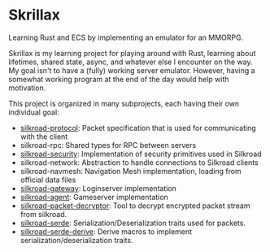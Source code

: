 # Skrillax

Learning Rust and ECS by implementing an emulator for an MMORPG.

Skrillax is my learning project for playing around with Rust, learning about lifetimes, shared state, async, and 
whatever else I encounter on the way. My goal isn't to have a (fully) working server emulator. However, having a 
somewhat working program at the end of the day would help with motivation.

This project is organized in many subprojects, each having their own individual goal:

- [silkroad-protocol](silkroad-protocol/README.md): Packet specification that is used for communicating with the client
- silkroad-rpc: Shared types for RPC between servers
- [silkroad-security](silkroad-security/README.md): Implementation of security primitives used in Silkroad
- silkroad-network: Abstraction to handle connections to Silkroad clients
- silkroad-navmesh: Navigation Mesh implementation, loading from official data files
- [silkroad-gateway](silkroad-gateway/README.md): Loginserver implementation
- [silkroad-agent](silkroad-agent/README.md): Gameserver implementation
- [silkroad-packet-decryptor](silkroad-packet-decryptor/README.md): Tool to decrypt encrypted packet stream from
  silkroad.
- [silkroad-serde](silkroad-serde/README.md): Serialization/Deserialization traits used for packets.
- [silkroad-serde-derive](silkroad-serde-derive/README.md): Derive macros to implement serialization/deserialization traits.